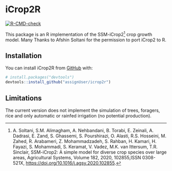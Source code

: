 
<!-- README.md is generated from README.Rmd. Please edit that file -->

# iCrop2R

<!-- badges: start -->

[![R-CMD-check](https://github.com/assignUser/icrop2r/actions/workflows/R-CMD-check.yaml/badge.svg)](https://github.com/assignUser/icrop2r/actions/workflows/R-CMD-check.yaml)
<!-- badges: end -->

This package is an R implementation of the SSM-iCrop2[^1] crop growth
model. Many Thanks to Afshin Soltani for the permission to port iCrop2
to R.

## Installation

You can install iCrop2R from [GitHub](https://github.com/) with:

``` r
# install.packages("devtools")
devtools::install_github("assignUser/icrop2r")
```

## Limitations

The current version does not implement the simulation of trees,
foragers, rice and only automatic or rainfed irrigation (no potential
production).

[^1]: A. Soltani, S.M. Alimagham, A. Nehbandani, B. Torabi, E. Zeinali,
    A. Dadrasi, E. Zand, S. Ghassemi, S. Pourshirazi, O. Alasti, R.S.
    Hosseini, M. Zahed, R. Arabameri, Z. Mohammadzadeh, S. Rahban, H.
    Kamari, H. Fayazi, S. Mohammadi, S. Keramat, V. Vadez, M.K. van
    Ittersum, T.R. Sinclair, SSM-iCrop2: A simple model for diverse crop
    species over large areas, Agricultural Systems, Volume 182, 2020,
    102855,ISSN 0308-521X, <https://doi.org/10.1016/j.agsy.2020.102855>.
